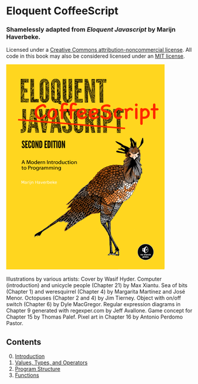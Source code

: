 # Eloquent CoffeeScript

### Shamelessly adapted from _Eloquent Javascript_ by Marijn Haverbeke.
Licensed under a [Creative Commons attribution-noncommercial license](http://creativecommons.org/licenses/by-nc/3.0/). All code in this book may also be considered licensed under an [MIT license](http://opensource.org/licenses/MIT).

![Cover of Eloquent Javascript, but with CoffeeScript](img/cover.png)

Illustrations by various artists: Cover by Wasif Hyder. Computer (introduction) and unicycle people (Chapter 21) by Max Xiantu. Sea of bits (Chapter 1) and weresquirrel (Chapter 4) by Margarita Martínez and José Menor. Octopuses (Chapter 2 and 4) by Jim Tierney. Object with on/off switch (Chapter 6) by Dyle MacGregor. Regular expression diagrams in Chapter 9 generated with regexper.com by Jeff Avallone. Game concept for Chapter 15 by Thomas Palef. Pixel art in Chapter 16 by Antonio Perdomo Pastor.

## Contents
0. [Introduction](intro.md)
1. [Values, Types, and Operators](ch01.md)
2. [Program Structure](ch02.md)
2. [Functions](ch03.md)
